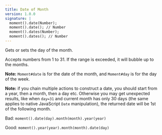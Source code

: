 ```yaml
---
title: Date of Month
version: 1.0.0
signature: |
  moment().date(Number);
  moment().date(); // Number
  moment().dates(Number);
  moment().dates(); // Number
---
```



Gets or sets the day of the month.

Accepts numbers from 1 to 31. If the range is exceeded, it will bubble up to the months.

**Note:** `Moment#date` is for the date of the month, and `Moment#day` is for the day of the week.

**Note:** if you chain multiple actions to construct a date, you should start from a year, then a month, then a day etc. Otherwise you may get unexpected results, like when `day=31` and current month has only 30 days (the same applies to native JavaScript `Date` manipulation), the returned date will be 1st of the following month.

Bad: `moment().date(day).month(month).year(year)`

Good: `moment().year(year).month(month).date(day)`
